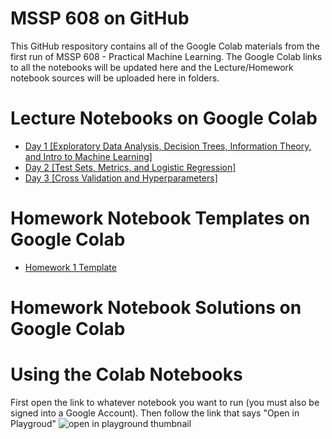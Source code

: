 # MSSP 608 on GitHub
This GitHub respository contains all of the Google Colab materials from the first run of MSSP 608 - Practical Machine Learning. The Google Colab links to all the notebooks will be updated here and the Lecture/Homework notebook sources will be uploaded here in folders.

# Lecture Notebooks on Google Colab
- [Day 1 [Exploratory Data Analysis, Decision Trees, Information Theory, and Intro to Machine Learning]](https://colab.research.google.com/drive/10M6EvaJxBhiJzPA_sH8xRrCSFLelbf_w)
- [Day 2 [Test Sets, Metrics, and Logistic Regression]](https://colab.research.google.com/drive/174sQY421wwoj4dtMdURSMH7udP3zZn3a)
- [Day 3 [Cross Validation and Hyperparameters]](https://colab.research.google.com/drive/1yExnaqLyjKswI_3xw98xF0GeDAegkl48)
# Homework Notebook Templates on Google Colab
- [Homework 1 Template](https://colab.research.google.com/drive/1r9KIhVWqroSNJZf2rf0LizIO1n2d9iVt)
# Homework Notebook Solutions on Google Colab

# Using the Colab Notebooks
First open the link to whatever notebook you want to run (you must also be signed into a Google Account). Then follow the link that says "Open in Playgroud"
![open in playground thumbnail](https://docs.google.com/uc?export=view&id=1VQDNDug_fe9hkElCzB6ib_-4tTHf8mbD)
